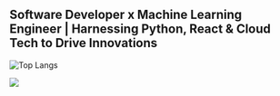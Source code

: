 
## Software Developer x Machine Learning Engineer | Harnessing Python, React & Cloud Tech to Drive Innovations

![Top Langs](https://github-readme-stats.vercel.app/api/top-langs/?username=shivamaroraa&hide_progress=true)

![](https://komarev.com/ghpvc/?username=shivamaroraa)

